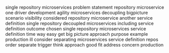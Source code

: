 single repository microservices problem statement repository microservice one driver development agility microservices decoupling bigpicture scenario visibility considered repository microservice another service definition single repository decoupled microservices including service definition outcome chosen single repository microservices service definition time way easy get big picture approach purpose example production ill consider separating microservices service definition repos order separate trigger think approach good fit address concern production